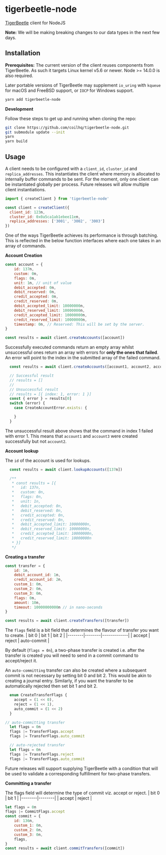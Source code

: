 # tigerbeetle-node
[TigerBeetle](https://github.com/coilhq/tigerbeetle) client for NodeJS

**Note:** We will be making breaking changes to our data types in the next few days. 

## Installation
**Prerequisites:** The current version of the client reuses components from TigerBeetle. As such it targets Linux kernel v5.6 or newer. Node >= 14.0.0 is also required.

Later portable versions of TigerBeetle may supplement `io_uring` with `kqueue` for macOS and FreeBSD support, or `IOCP` for Windows support.

```sh
yarn add tigerbeetle-node
```

**Development**

Follow these steps to get up and running when cloning the repo:

```sh
git clone https://github.com/coilhq/tigerbeetle-node.git
git submodule update --init
yarn
yarn build
```

## Usage
A client needs to be configured with a `client_id`, `cluster_id` and `replica_addresses`. This instantiates the client where memory is allocated to internally buffer commands to be sent. For the moment, only one client can be instantiated globally per process. Future releases will allow multiple client instantiations.
```js
import { createClient } from 'tigerbeetle-node'

const client = createClient({
  client_id: 123n,
  cluster_id: 0x0a5ca1ab1ebee11en,
  replica_addresses: ['3001', '3002', '3003']
})
```

One of the ways TigerBeetle achieves its performance is through batching. This is reflected in the below function interfaces where each one takes in an array of commands.

**Account Creation**

```js
const account = {
    id: 137n,
    custom: 0n,
    flags: 0n,
    unit: 1n, // unit of value
    debit_accepted: 0n,
    debit_reserved: 0n,
    credit_accepted: 0n,
    credit_reserved: 0n,
    debit_accepted_limit: 10000000n,
    debit_reserved_limit: 10000000n,
    credit_accepted_limit: 10000000n,
    credit_reserved_limit: 10000000n,
    timestamp: 0n, // Reserved: This will be set by the server.
}

const results = await client.createAccounts([account])
```
Successfully executed commands return an empty array whilst unsuccessful ones return an array with errors for **only the ones that failed**. An error will point to the index in the submitted array of the failed command.
```js
  const results = await client.createAccounts([account1, account2, account3])

  // Successful result
  // results = []
  //
  // Unsuccessful result
  // results = [{ index: 1, error: 1 }]
  const { error } = results[0]
  switch (error) {
    case CreateAccountError.exists: {

    }
  }
```
The unsuccessful result above shows that the command in index 1 failed with error 1. This means that `account1` and `account3` were created successfully but not `account2`.

**Account lookup**

The `id` of the account is used for lookups.
```js
  const results = await client.lookupAccounts([137n])

  /**
   * const results = [{
   *   id: 137n,
   *   custom: 0n,
   *   flags: 0n,
   *   unit: 1n,
   *   debit_accepted: 0n,
   *   debit_reserved: 0n,
   *   credit_accepted: 0n,
   *   credit_reserved: 0n,
   *   debit_accepted_limit: 10000000n,
   *   debit_reserved_limit: 10000000n,
   *   credit_accepted_limit: 10000000n,
   *   credit_reserved_limit: 10000000n
   * }]
   */
```

**Creating a transfer**
```js
const transfer = {
    id: 1n,
    debit_account_id: 1n,
    credit_account_id: 2n,
    custom_1: 0n,
    custom_2: 0n,
    custom_3: 0n,
    flags: 0n,
    amount: 10n,
    timeout: 10000000000n // in nano-seconds
}

const results = await client.createTransfers([transfer])
```
The `flags` field is a bit field that determines the flavour of transfer you want to create.
| bit 0  | bit 1  | bit 2       |
|--------|--------|-------------|
| accept | reject | auto-commit |

By default (`flags = 0n`), a two-phase transfer is created i.e. after the transfer is created you will need to send in a commit command to accept/reject it.

An `auto-committing` transfer can also be created where a subsequent commit is not necessary by setting bit 0 and bit 2. This would be akin to creating a journal entry. Similarly, if you want the transfer to be automatically rejected then set bit 1 and bit 2.
```js
  enum CreateTransferFlags {
    accept = (1 << 0),
    reject = (1 << 1),
    auto_commit = (1 << 2)
  }

// auto-committing transfer
  let flags = 0n
  flags |= TransferFlags.accept
  flags |= TransferFlags.auto_commit

  // auto-rejected transfer
  let flags = 0n
  flags |= TransferFlags.reject
  flags |= TransferFlags.auto_commit
```
Future releases will support supplying TigerBeetle with a condition that will be used to validate a corresponding fulfillment for two-phase transfers.

**Committing a transfer**

The flags field will determine the type of commit viz. accept or reject.
| bit 0  | bit 1  |
|--------|--------|
| accept | reject |
```js
let flags = 0n
flags |= CommitFlags.accept
const commit = {
    id: 136n,
    custom_1: 0n,
    custom_2: 0n,
    custom_3: 0n,
    flags,
}
const results = await client.commitTransfers([commit])
```
